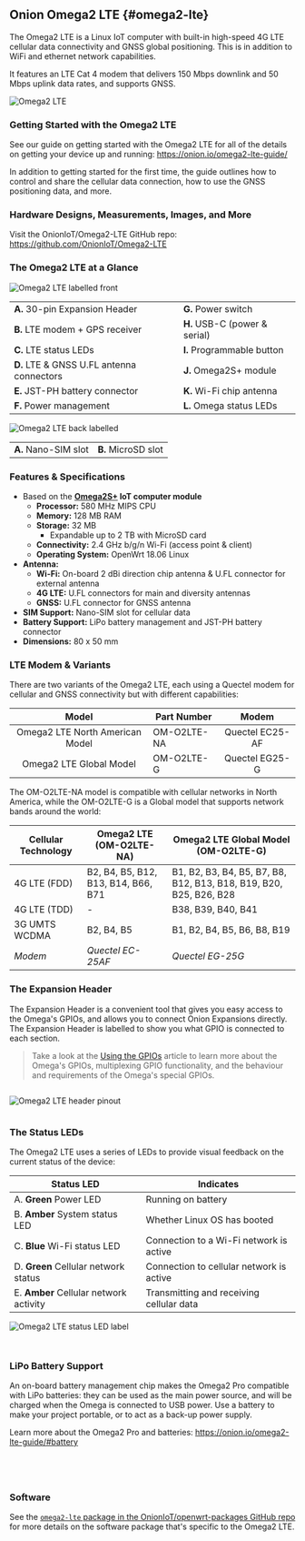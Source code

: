 ## Onion Omega2 LTE {#omega2-lte}

The Omega2 LTE is a Linux IoT computer with built-in high-speed 4G LTE cellular data connectivity and GNSS global positioning. This is in addition to WiFi and ethernet network capabilities.

It features an LTE Cat 4 modem that delivers 150 Mbps downlink and 50 Mbps uplink data rates, and supports GNSS.

![Omega2 LTE](https://raw.githubusercontent.com/OnionIoT/Onion-Docs/master/Omega2/Documentation/Hardware-Overview/img/O2LTE-cover.png)

### Getting Started with the Omega2 LTE

See our guide on getting started with the Omega2 LTE for all of the details on getting your device up and running: https://onion.io/omega2-lte-guide/

In addition to getting started for the first time, the guide outlines how to control and share the cellular data connection, how to use the GNSS positioning data, and more.

### Hardware Designs, Measurements, Images, and More

Visit the OnionIoT/Omega2-LTE GitHub repo: https://github.com/OnionIoT/Omega2-LTE

### The Omega2 LTE at a Glance

![Omega2 LTE labelled front](https://raw.githubusercontent.com/OnionIoT/Onion-Docs/master/Omega2/Documentation/Hardware-Overview/img/onion-omega2-lte-front-labelled.jpg)

|     |     |
|-----|-----|
| **A.** 30-pin Expansion Header  | **G.** Power switch |
| **B.** LTE modem + GPS receiver | **H.** USB-C (power & serial) |
| **C.** LTE status LEDs | **I.** Programmable button |
| **D.** LTE & GNSS U.FL antenna connectors  | **J.** Omega2S+ module  |
| **E.** JST-PH battery connector | **K.** Wi-Fi chip antenna  | 
| **F.** Power management | **L.** Omega status LEDs  |

![Omega2 LTE back labelled](https://raw.githubusercontent.com/OnionIoT/Onion-Docs/master/Omega2/Documentation/Hardware-Overview/img/onion-omega2-lte-back01-labelled.jpg)

|     |     |
|-----|-----|
| **A.** Nano-SIM slot  | **B.** MicroSD slot  |

### Features & Specifications

* Based on the **[Omega2S+](https://onion.io/omega2s/) IoT computer module**  
    * **Processor:** 580 MHz MIPS CPU  
    * **Memory:** 128 MB RAM  
    * **Storage:** 32 MB  
        * Expandable up to 2 TB with MicroSD card
    * **Connectivity:** 2.4 GHz b/g/n Wi-Fi (access point & client)  
    * **Operating System:** OpenWrt 18.06 Linux  
* **Antenna:**
    *  **Wi-Fi:** On-board 2 dBi direction chip antenna & U.FL connector for external antenna
    * **4G LTE:** U.FL connectors for main and diversity antennas
    * **GNSS:** U.FL connector for GNSS antenna
* **SIM Support:** Nano-SIM slot for cellular data
* **Battery Support:** LiPo battery management and JST-PH battery connector
* **Dimensions:** 80 x 50 mm

### LTE Modem & Variants

There are two variants of the Omega2 LTE, each using a Quectel modem for cellular and GNSS connectivity but with different capabilities:

|              Model              | Part Number |      Modem      |
|:-------------------------------:|-------------|:---------------:|
| Omega2 LTE North American Model | OM-O2LTE-NA | Quectel EC25-AF |
| Omega2 LTE Global Model         | OM-O2LTE-G  | Quectel EG25-G  |

The OM-O2LTE-NA model is compatible with cellular networks in North America, while the OM-O2LTE-G is a Global model that supports network bands around the world: 

| Cellular Technology | Omega2 LTE (OM-O2LTE-NA) | Omega2 LTE Global Model (OM-O2LTE-G) |
| -- | -- | -- |
| 4G LTE (FDD) | B2, B4, B5, B12, B13, B14, B66, B71 | B1, B2, B3, B4, B5, B7, B8, B12, B13, B18, B19, B20, B25, B26, B28 |
| 4G LTE (TDD) | - | B38, B39, B40, B41 |
| 3G UMTS WCDMA | B2, B4, B5 | B1, B2, B4, B5, B6, B8, B19 |
| *Modem* | *Quectel EC-25AF* | *Quectel EG-25G* | 



### The Expansion Header

The Expansion Header is a convenient tool that gives you easy access to the Omega's GPIOs, and allows you to connect Onion Expansions directly. The Expansion Header is labelled to show you what GPIO is connected to each section.

> Take a look at the [Using the GPIOs](https://docs.onion.io/omega2-docs/using-gpios.html#important-special-gpios) article to learn more about the Omega's GPIOs, multiplexing GPIO functionality, and the behaviour and requirements of the Omega's special GPIOs.

<!-- expansion header pinout intro -->
```{r child = '../shared/Hardware-Overview-Component-01-expansion-header-pinout-intro.md'}
```

![Omega2 LTE header pinout](https://raw.githubusercontent.com/OnionIoT/Onion-Docs/master/Omega2/Documentation/Hardware-Overview/img/omega2-lte-expansion-header-pinout-1.png)

<!-- operating system -->
```{r child = '../shared/Hardware-Overview-Component-90-Omega-operating-system.md'}
```

### The Status LEDs

The Omega2 LTE uses a series of LEDs to provide visual feedback on the current status of the device:

| Status LED                          | Indicates                                |
|-------------------------------------|------------------------------------------|
| A. **Green** Power LED                 | Running on battery                       |
| B. **Amber** System status LED         | Whether Linux OS has booted              |
| C. **Blue** Wi-Fi status LED           | Connection to a Wi-Fi network is active  |
| D. **Green** Cellular network status   | Connection to cellular network is active |
| E. **Amber** Cellular network activity | Transmitting and receiving cellular data |

![Omega2 LTE status LED label](https://raw.githubusercontent.com/OnionIoT/Onion-Docs/master/Omega2/Documentation/Hardware-Overview/img/onion-omega2-lte-led-labelled.jpg)


<!-- USB-C Port -->
```{r child = '../shared/Hardware-Overview-Component-1A-USB-C-Port.md'}
```

<!-- USB-to-Serial -->
```{r child = '../shared/Hardware-Overview-Component-2A-USB-C-to-Serial.md'}
```

### LiPo Battery Support

An on-board battery management chip makes the Omega2 Pro compatible with LiPo batteries: they can be used as the main power source, and will be charged when the Omega is connected to USB power. Use a battery to make your project portable, or to act as a back-up power supply.

Learn more about the Omega2 Pro and batteries: https://onion.io/omega2-lte-guide/#battery

<!-- Power Switch -->
```{r child = '../shared/Hardware-Overview-Component-4-Power-Switch.md'}
```

<!-- Reset Button -->
```{r child = '../shared/Hardware-Overview-Component-0-Reset-Button.md'}
```

<!-- wifi antenna -->
```{r child = '../shared/Hardware-Overview-Component-92-Omega-smt-antenna.md'}
```

<!-- u.fl connector -->
```{r child = '../shared/Hardware-Overview-Component-93-Omega-ufl-connector.md'}
```

### Software 

See the [`omega2-lte` package in the OnionIoT/openwrt-packages GitHub repo](https://github.com/OnionIoT/OpenWRT-Packages/tree/openwrt-18.06/omega2-lte#omega2-lte-base-package) for more details on the software package that's specific to the Omega2 LTE.
